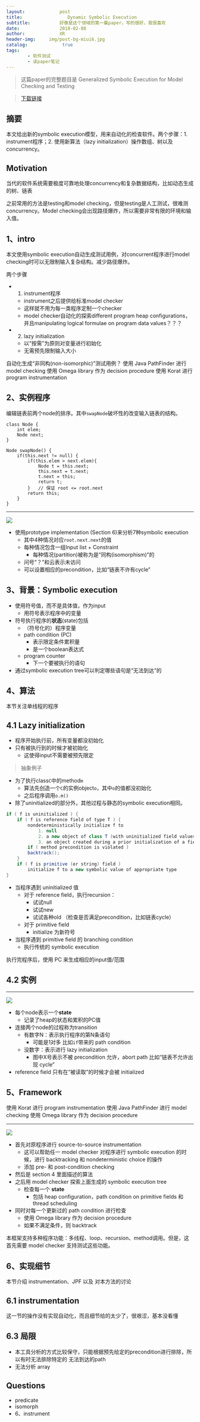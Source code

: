 ```yaml
---
layout:             post
title:                 Dynamic Symbolic Execution
subtitle:           好像是这个领域的第一篇paper，写的很好，我很喜欢
date:      	        2018-02-08
author:             XR
header-img:     img/post-bg-miui6.jpg
catalog: 	         true
tags:
        - 软件测试
        - 读paper笔记
---
```


> 这篇paper的完整题目是 
Generalized Symbolic Execution for Model Checking and Testing

>[下载链接](http://users.ece.utexas.edu/~khurshid/testera/GSE.pdf) 


摘要 
-
本文给出新的symbolic execution模型，用来自动化的检查软件。两个步骤：1. instrument程序；2. 使用新算法（lazy initialization）操作数组、树以及concurrency。

Motivation
-
当代的软件系统需要极度可靠地处理concurrency和复杂数据结构，比如动态生成的树、链表

之前常用的方法是testing和model checking，但是testing是人工测试，很难测concurrency。Model checking会出现路径爆炸，所以需要非常有限的环境和输入值。

1、intro
-
本文使用symbolic execution自动生成测试用例，对concurrent程序进行model checking时可以无限制输入复杂结构。减少路径爆炸。

两个步骤

- 1) instrument程序
	- instrument之后提供给标准model checker
	- 这样就不用为每一类程序定制一个checker
	- model checker自动化的探索different program heap configurations，并且manipulating logical formulae on program data values？？？
- 2) lazy initialization
	- 以“按需”为原则对变量进行初始化
	- 无需预先限制输入大小
	
自动化生成“非同构(non-isomorphic)”测试用例？
使用 Java PathFinder 进行 model checking
使用 Omega library 作为 decision procedure
使用 Korat 进行 program instrumentation

2、实例程序
-
编辑链表前两个node的排序。其中`swapNode`破坏性的改变输入链表的结构。
```
class Node {
	int elem;
	Node next;
}

Node swapNode() {
	if(this.next != null) {
		if(this.elem > next.elem){
			Node t = this.next;
			this.next = t.next;
			t.next = this;
			return t;
		}	// 保证 root <= root.next
		return this;
	}
}
```

---
![](https://raw.githubusercontent.com/xiaoran-tang/xiaoran-tang.github.io/master/img/GSE_1.png)


- 使用prototype implementation (Section 6)来分析7种symbolic execution
	- 其中4种情况对应`root.next.next`的值
	- 每种情况包含一组Input list + Constraint
		- 每种情况(partition)被称为是“同构(isomorphism)”的
	- 问号“？”和云表示未访问
	- 可以设置相应的precondition，比如“链表不许有cycle”

3、背景：Symbolic execution
-
- 使用符号值，而不是具体值，作为input
	- 用符号表示程序中的变量
- 符号执行程序的**状态**(state)包括
	- （符号化的）程序变量
	- path condition (PC)
		- 表示限定条件累积量
		- 是一个boolean表达式
	- program counter
		- 下一个要被执行的语句
- 通过symbolic execution tree可以判定哪些语句是“无法到达”的

4、算法
-
本节关注单线程的程序

4.1 Lazy initialization
-
- 程序开始执行前，所有变量都没初始化
- 只有被执行到的时候才被初始化
	- 这使得input不需要被预先限定

>抽象例子

- 为了执行class`C`中的method`m`
	- 算法先创造一个`C`的实例object`o`，其中`o`的值都没初始化
	- 之后程序调用`o.m()`
- 除了uninitialized的部分外，其他过程与静态的symbolic execution相同。

```java
if ( f is uninitialized ) {
	if ( f is reference field of type T ) {
		nondeterministically initialize f to
			1. null
			2. a new object of class T (with uninitialized field values)
			3. an object created during a prior initialization of a field of type T
		if ( method precondition is violated )
		backtrack();
	}
	if ( f is primitive (or string) field )
		initialize f to a new symbolic value of appropriate type
}
```

- 当程序遇到 uninitialized 值
	- 对于 reference field，执行recursion：
		- 试试null
		- 试试new
		- 试试各种old
		（检查是否满足precondition，比如链表cycle）
	- 对于 primitive field
		- initialize 为新符号
- 当程序遇到 primitive field 的 branching condition
	- 执行传统的 symbolic execution

执行完程序后，使用 PC 来生成相应的input值/范围

4.2 实例
-
---
![](https://raw.githubusercontent.com/xiaoran-tang/xiaoran-tang.github.io/master/img/GSE_2.png)


- 每个node表示一个**state**
	- 记录了heap的状态和累积的PC值
- 连接两个node的过程称为transition
	- 有数字N：表示执行程序的第N条语句
		- 可能是1对多
		比如`if`带来的 path condition
	- 没数字：表示进行 lazy initialization
		- 图中X号表示不被 precondition 允许，abort path
			比如“链表不允许出现 cycle”
- reference field 只有在“被读取”的时候才会被 initialized

5、Framework
-
使用 Korat 进行 program instrumentation
使用 Java PathFinder 进行 model checking
使用 Omega library 作为 decision procedure

---
![](https://raw.githubusercontent.com/xiaoran-tang/xiaoran-tang.github.io/master/img/GSE_3.png)

- 首先对原程序进行 source-to-source instrumentation
	- 这可以帮助任一 model checker 对程序进行 symbolic execution 的时候，进行 backtracking 和 nondeterministic choice 的操作
	- 添加 pre- 和 post-condition checking
- 然后是 section 4 里面描述的算法
- 之后用 model checker 探索上面生成的 symbolic execution tree
	- 检查每一个 **state**
		- 包括 heap configuration，path condition on primitive fields 和 thread scheduling
- 同时对每一个更新过的 path condition 进行检查
	- 使用 Omega library 作为 decision procedure
	- 如果不满足条件，则 backtrack
	
本框架支持多种程序功能：多线程、loop、recursion、method调用。但是，这首先需要 model checker 支持测试这些功能。

6、实现细节
-
本节介绍 instrumentation、JPF 以及 对本方法的讨论

6.1 instrumentation
-
这一节的操作没有实现自动化，而且细节给的太少了，很艰涩，基本没看懂

6.3 局限
-
- 本工具分析的方式比较保守，只能根据预先给定的precondition进行排除，所以有时无法排除特定的 无法到达的path
- 无法分析 array

Questions
-
- predicate
- isomorph
- 6、instrument